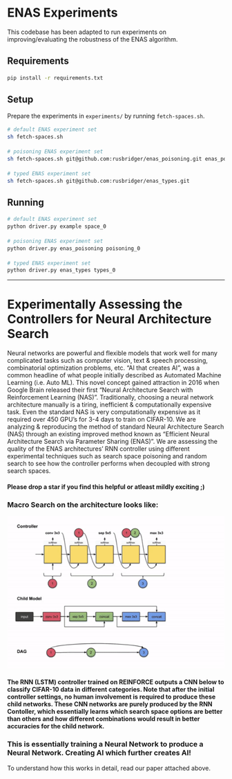 # ENAS Experiments

This codebase has been adapted to run experiments on improving/evaluating the robustness of the ENAS algorithm.

## Requirements

```sh
pip install -r requirements.txt
```

## Setup

Prepare the experiments in `experiments/` by running `fetch-spaces.sh`.

```sh
# default ENAS experiment set
sh fetch-spaces.sh

# poisoning ENAS experiment set
sh fetch-spaces.sh git@github.com:rusbridger/enas_poisoning.git enas_poisoning.git

# typed ENAS experiment set
sh fetch-spaces.sh git@github.com:rusbridger/enas_types.git
```

## Running

```sh
# default ENAS experiment set
python driver.py example space_0

# poisoning ENAS experiment set
python driver.py enas_poisoning poisoning_0

# typed ENAS experiment set
python driver.py enas_types types_0
```

---

# Experimentally Assessing the Controllers for Neural Architecture Search

Neural networks are powerful and flexible models that work well for many complicated tasks such as computer vision, text & speech processing, combinatorial optimization problems, etc. “AI that creates AI”, was a common headline of what people initially described as Automated Machine Learning (i.e. Auto ML). This novel concept gained attraction in 2016 when Google Brain released their first “Neural Architecture Search with Reinforcement Learning (NAS)”. Traditionally, choosing a neural network architecture manually is a tiring, inefficient & computationally expensive task. Even the standard NAS is very computationally expensive as it required over 450 GPU’s for 3-4 days to train on CIFAR-10. We are analyzing & reproducing the method of standard Neural Architecture Search (NAS) through an existing improved method known as “Efficient Neural Architecture Search via Parameter Sharing (ENAS)”. We are assessing the quality of the ENAS architectures’ RNN controller using different experimental techniques such as search space poisoning and random search to see how the controller performs when decoupled with strong search spaces.

#### Please drop a star if you find this helpful or atleast mildly exciting ;)

### Macro Search on the architecture looks like:

<p align="center">
  <img src="GIFS/MacroSearch.gif" alt="animated" />
</p>

#### The RNN (LSTM) controller trained on REINFORCE outputs a CNN below to classify CIFAR-10 data in different categories. Note that after the initial controller settings, no human involvement is required to produce these child networks. These CNN networks are purely produced by the RNN Contoller, which essentially learns which search space options are better than others and how different combinations would result in better accuracies for the child network.

### This is essentially training a Neural Network to produce a Neural Network. Creating AI which further creates AI!

To understand how this works in detail, read our paper attached above.
